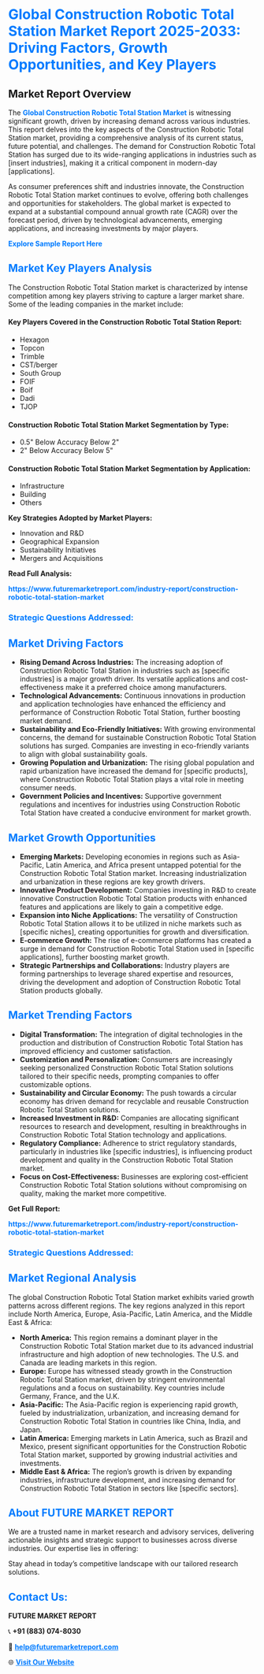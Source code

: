<h1 style="color: #007BFF;">Global Construction Robotic Total Station Market Report 2025-2033: Driving Factors, Growth Opportunities, and Key Players</h1>

<section id="overview">
<h2>Market Report Overview</h2>
<p>The <a href="https://www.futuremarketreport.com/industry-report/construction-robotic-total-station-market" style="color: #007BFF; text-decoration: none;"><strong>Global Construction Robotic Total Station Market</strong></a> is witnessing significant growth, driven by increasing demand across various industries. This report delves into the key aspects of the Construction Robotic Total Station market, providing a comprehensive analysis of its current status, future potential, and challenges. The demand for Construction Robotic Total Station has surged due to its wide-ranging applications in industries such as [insert industries], making it a critical component in modern-day [applications].</p>
<p>As consumer preferences shift and industries innovate, the Construction Robotic Total Station market continues to evolve, offering both challenges and opportunities for stakeholders. The global market is expected to expand at a substantial compound annual growth rate (CAGR) over the forecast period, driven by technological advancements, emerging applications, and increasing investments by major players.</p>
</section>

<section id="overview">
<p><a href="https://www.futuremarketreport.com/request-sample/reportId=40580" style="color: #007BFF; text-decoration: none;"><strong>Explore Sample Report Here</strong></a></p>
</section>

<section id="key-players">
<h2 style="color: #007BFF;">Market Key Players Analysis</h2>
<p>The Construction Robotic Total Station market is characterized by intense competition among key players striving to capture a larger market share. Some of the leading companies in the market include:</p>
<h4>Key Players Covered in the Construction Robotic Total Station Report:</h4>
<ul><li>Hexagon</li><li>Topcon</li><li>Trimble</li><li>CST/berger</li><li>South Group</li><li>FOIF</li><li>Boif</li><li>Dadi</li><li>TJOP</li></ul>
<h4>Construction Robotic Total Station Market Segmentation by Type:</h4>
<ul><li>0.5&quot; Below Accuracy Below 2&quot;</li><li>2&quot; Below Accuracy Below 5&quot;</li></ul>

<h4>Construction Robotic Total Station Market Segmentation by Application:</h4>
<ul><li>Infrastructure</li><li>Building</li><li>Others</li></ul>
<p><strong>Key Strategies Adopted by Market Players:</strong></p>
<ul>
<li>Innovation and R&D</li>
<li>Geographical Expansion</li>
<li>Sustainability Initiatives</li>
<li>Mergers and Acquisitions</li>
</ul>
</section>

<section>
<p><strong>Read Full Analysis: </strong></p><a href="https://www.futuremarketreport.com/industry-report/construction-robotic-total-station-market" style="color: #007BFF; text-decoration: none;"><strong>https://www.futuremarketreport.com/industry-report/construction-robotic-total-station-market</strong></a>
<h3 style="color: #007BFF;">Strategic Questions Addressed:</h3>
</section>

<section id="driving-factors">
<h2 style="color: #007BFF;">Market Driving Factors</h2>
<ul>
<li><strong>Rising Demand Across Industries:</strong> The increasing adoption of Construction Robotic Total Station in industries such as [specific industries] is a major growth driver. Its versatile applications and cost-effectiveness make it a preferred choice among manufacturers.</li>
<li><strong>Technological Advancements:</strong> Continuous innovations in production and application technologies have enhanced the efficiency and performance of Construction Robotic Total Station, further boosting market demand.</li>
<li><strong>Sustainability and Eco-Friendly Initiatives:</strong> With growing environmental concerns, the demand for sustainable Construction Robotic Total Station solutions has surged. Companies are investing in eco-friendly variants to align with global sustainability goals.</li>
<li><strong>Growing Population and Urbanization:</strong> The rising global population and rapid urbanization have increased the demand for [specific products], where Construction Robotic Total Station plays a vital role in meeting consumer needs.</li>
<li><strong>Government Policies and Incentives:</strong> Supportive government regulations and incentives for industries using Construction Robotic Total Station have created a conducive environment for market growth.</li>
</ul>
</section>

<section id="growth-opportunities">
<h2 style="color: #007BFF;">Market Growth Opportunities</h2>
<ul>
<li><strong>Emerging Markets:</strong> Developing economies in regions such as Asia-Pacific, Latin America, and Africa present untapped potential for the Construction Robotic Total Station market. Increasing industrialization and urbanization in these regions are key growth drivers.</li>
<li><strong>Innovative Product Development:</strong> Companies investing in R&D to create innovative Construction Robotic Total Station products with enhanced features and applications are likely to gain a competitive edge.</li>
<li><strong>Expansion into Niche Applications:</strong> The versatility of Construction Robotic Total Station allows it to be utilized in niche markets such as [specific niches], creating opportunities for growth and diversification.</li>
<li><strong>E-commerce Growth:</strong> The rise of e-commerce platforms has created a surge in demand for Construction Robotic Total Station used in [specific applications], further boosting market growth.</li>
<li><strong>Strategic Partnerships and Collaborations:</strong> Industry players are forming partnerships to leverage shared expertise and resources, driving the development and adoption of Construction Robotic Total Station products globally.</li>
</ul>
</section>

<section id="trending-factors">
<h2 style="color: #007BFF;">Market Trending Factors</h2>
<ul>
<li><strong>Digital Transformation:</strong> The integration of digital technologies in the production and distribution of Construction Robotic Total Station has improved efficiency and customer satisfaction.</li>
<li><strong>Customization and Personalization:</strong> Consumers are increasingly seeking personalized Construction Robotic Total Station solutions tailored to their specific needs, prompting companies to offer customizable options.</li>
<li><strong>Sustainability and Circular Economy:</strong> The push towards a circular economy has driven demand for recyclable and reusable Construction Robotic Total Station solutions.</li>
<li><strong>Increased Investment in R&D:</strong> Companies are allocating significant resources to research and development, resulting in breakthroughs in Construction Robotic Total Station technology and applications.</li>
<li><strong>Regulatory Compliance:</strong> Adherence to strict regulatory standards, particularly in industries like [specific industries], is influencing product development and quality in the Construction Robotic Total Station market.</li>
<li><strong>Focus on Cost-Effectiveness:</strong> Businesses are exploring cost-efficient Construction Robotic Total Station solutions without compromising on quality, making the market more competitive.</li>
</ul>
</section>

<section>
<p><strong>Get Full Report: </strong></p><a href="https://www.futuremarketreport.com/industry-report/construction-robotic-total-station-market" style="color: #007BFF; text-decoration: none;"><strong>https://www.futuremarketreport.com/industry-report/construction-robotic-total-station-market</strong></a>
<h3 style="color: #007BFF;">Strategic Questions Addressed:</h3>
</section>


<section id="regional-analysis">
<h2 style="color: #007BFF;">Market Regional Analysis</h2>
<p>The global Construction Robotic Total Station market exhibits varied growth patterns across different regions. The key regions analyzed in this report include North America, Europe, Asia-Pacific, Latin America, and the Middle East & Africa:</p>
<ul>
<li><strong>North America:</strong> This region remains a dominant player in the Construction Robotic Total Station market due to its advanced industrial infrastructure and high adoption of new technologies. The U.S. and Canada are leading markets in this region.</li>
<li><strong>Europe:</strong> Europe has witnessed steady growth in the Construction Robotic Total Station market, driven by stringent environmental regulations and a focus on sustainability. Key countries include Germany, France, and the U.K.</li>
<li><strong>Asia-Pacific:</strong> The Asia-Pacific region is experiencing rapid growth, fueled by industrialization, urbanization, and increasing demand for Construction Robotic Total Station in countries like China, India, and Japan.</li>
<li><strong>Latin America:</strong> Emerging markets in Latin America, such as Brazil and Mexico, present significant opportunities for the Construction Robotic Total Station market, supported by growing industrial activities and investments.</li>
<li><strong>Middle East & Africa:</strong> The region’s growth is driven by expanding industries, infrastructure development, and increasing demand for Construction Robotic Total Station in sectors like [specific sectors].</li>
</ul>
</section>

<footer>
<h2 style="color: #007BFF;">About FUTURE MARKET REPORT</h2>
<p>We are a trusted name in market research and advisory services, delivering actionable insights and strategic support to businesses across diverse industries. Our expertise lies in offering:</p>

<p>Stay ahead in today’s competitive landscape with our tailored research solutions.</p>

<h2 style="color: #007BFF;">Contact Us:</h2>
<p><strong>FUTURE MARKET REPORT</strong></p>
<p>📞 <strong>+91 (883) 074-8030</strong></p>
<p>📧 <strong><a href="mailto:help@futuremarketreport.com" style="color: #007BFF;">help@futuremarketreport.com</a></strong></p>
<p>🌐 <strong><a href="https://www.futuremarketreport.com/" style="color: #007BFF;">Visit Our Website</a></strong></p>
</footer>